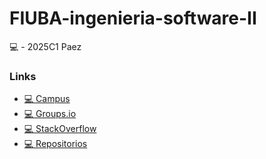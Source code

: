 # FIUBA-ingenieria-software-II
💻 - 2025C1 Paez


### Links
- [💻 Campus](https://canvas.instructure.com/courses/11479535)
- [💻 Groups.io](https://groups.io/g/fiuba-memo2/message/2616)
- [💻 StackOverflow](https://stackoverflowteams.com/c/fiuba-memo2/questions)
- [💻 Repositorios](https://gitlab.com/fiuba-memo2/alumnos)